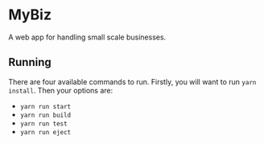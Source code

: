 # MyBiz

A web app for handling small scale businesses.

## Running
There are four available commands to run. Firstly, you will want to run `yarn install`. Then your options are:
  - `yarn run start`
  - `yarn run build`
  - `yarn run test`
  - `yarn run eject`
